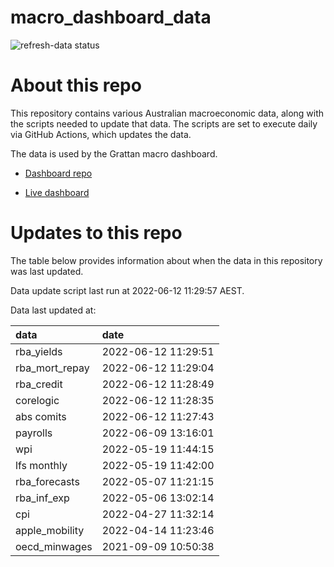 
<!-- README.md is generated from README.Rmd. Please edit that file -->

# macro\_dashboard\_data

<!-- badges: start -->

![refresh-data
status](https://github.com/grattan/macro_dashboard_data/workflows/refresh-data/badge.svg)

<!-- badges: end -->

# About this repo

This repository contains various Australian macroeconomic data, along
with the scripts needed to update that data. The scripts are set to
execute daily via GitHub Actions, which updates the data.

The data is used by the Grattan macro dashboard.

  - [Dashboard repo](https://github.com/grattan/macrodashboard)

  - [Live dashboard](https://mattcowgill.shinyapps.io/macrodashboard/)

# Updates to this repo

The table below provides information about when the data in this
repository was last updated.

Data update script last run at 2022-06-12 11:29:57 AEST.

Data last updated at:

| data             | date                |
| :--------------- | :------------------ |
| rba\_yields      | 2022-06-12 11:29:51 |
| rba\_mort\_repay | 2022-06-12 11:29:04 |
| rba\_credit      | 2022-06-12 11:28:49 |
| corelogic        | 2022-06-12 11:28:35 |
| abs comits       | 2022-06-12 11:27:43 |
| payrolls         | 2022-06-09 13:16:01 |
| wpi              | 2022-05-19 11:44:15 |
| lfs monthly      | 2022-05-19 11:42:00 |
| rba\_forecasts   | 2022-05-07 11:21:15 |
| rba\_inf\_exp    | 2022-05-06 13:02:14 |
| cpi              | 2022-04-27 11:32:14 |
| apple\_mobility  | 2022-04-14 11:23:46 |
| oecd\_minwages   | 2021-09-09 10:50:38 |
